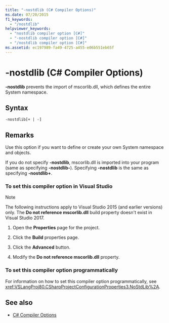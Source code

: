 ```yaml
---
title: "-nostdlib (C# Compiler Options)"
ms.date: 07/20/2015
f1_keywords:
  - "/nostdlib"
helpviewer_keywords:
  - "nostdlib compiler option [C#]"
  - "-nostdlib compiler option [C#]"
  - "/nostdlib compiler option [C#]"
ms.assetid: ec197989-fa49-4725-a455-e06b551eb65f
---
```

# -nostdlib (C# Compiler Options)

**-nostdlib** prevents the import of mscorlib.dll, which defines the entire System namespace.

## Syntax

```console
-nostdlib[+ | -]
```

## Remarks

Use this option if you want to define or create your own System namespace and objects.

If you do not specify **-nostdlib**, mscorlib.dll is imported into your program (same as specifying **-nostdlib-**). Specifying **-nostdlib** is the same as specifying **-nostdlib+**.

### To set this compiler option in Visual Studio

> [!NOTE]
> The following instructions apply to Visual Studio 2015 (and earlier versions) only. The **Do not reference mscorlib.dll** build property doesn't exist in Visual Studio 2017.

1. Open the **Properties** page for the project.

2. Click the **Build** properties page.

3. Click the **Advanced** button.

4. Modify the **Do not reference mscorlib.dll** property.

### To set this compiler option programmatically

For information on how to set this compiler option programmatically, see <xref:VSLangProj80.CSharpProjectConfigurationProperties3.NoStdLib%2A>.

## See also

- [C# Compiler Options](../../../csharp/language-reference/compiler-options/index.md)

